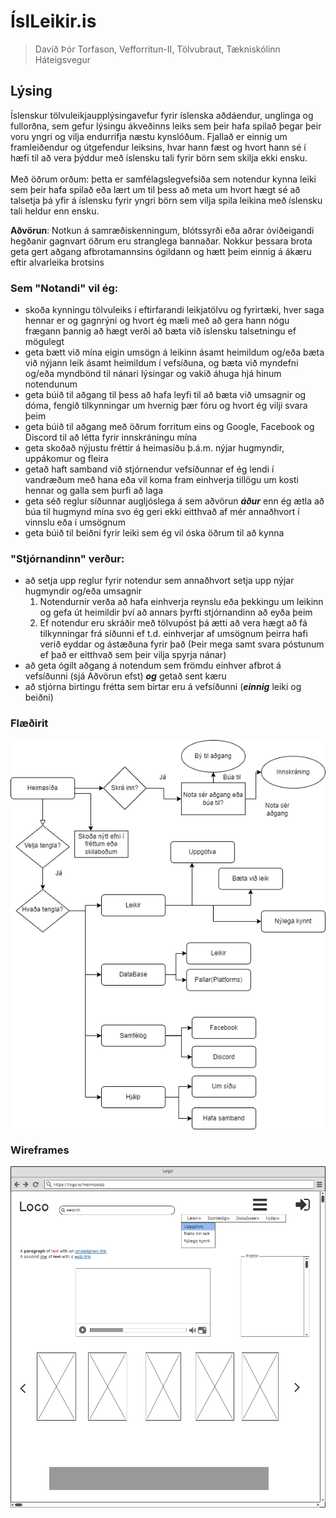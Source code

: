 # ÍslLeikir.is
> Davíð Þór Torfason,
> Vefforritun-II,
> Tölvubraut,
> Tækniskólinn Háteigsvegur

## Lýsing
Íslenskur tölvuleikjaupplýsingavefur fyrir íslenska aðdáendur, unglinga og fullorðna, sem gefur lýsingu ákveðinns leiks sem þeir hafa spilað þegar þeir voru yngri og vilja endurrifja næstu kynslóðum. Fjallað er einnig um framleiðendur og útgefendur leiksins, hvar hann fæst og hvort hann sé í hæfi til að vera þýddur með íslensku tali fyrir börn sem skilja ekki ensku.<br><br>
Með öðrum orðum: þetta er samfélagslegvefsíða sem notendur kynna leiki sem þeir hafa spilað eða lært um til þess að meta um hvort hægt sé að talsetja þá yfir á íslensku fyrir yngri börn sem vilja spila leikina með íslensku tali heldur enn ensku.

**Aðvörun**: Notkun á samræðiskenningum, blótssyrði eða aðrar óviðeigandi hegðanir gagnvart öðrum eru stranglega bannaðar. Nokkur þessara brota geta gert aðgang afbrotamannsins ógildann og hætt þeim einnig á ákæru eftir alvarleika brotsins<br>

### Sem "Notandi" vil ég:
* skoða kynningu tölvuleiks í eftirfarandi leikjatölvu og fyrirtæki, hver saga hennar er og gagnrýni og hvort ég mæli með að gera hann nógu frægann þannig að hægt verði að bæta við íslensku talsetningu ef mögulegt
* geta bætt við mína eigin umsögn á leikinn ásamt heimildum og/eða bæta við nýjann leik ásamt heimildum í vefsíðuna, og bæta við myndefni og/eða myndbönd til nánari lýsingar og vakið áhuga hjá hinum notendunum
* geta búið til aðgang til þess að hafa leyfi til að bæta við umsagnir og dóma, fengið tilkynningar um hvernig þær fóru og hvort ég vilji svara þeim
* geta búið til aðgang með öðrum forritum eins og Google, Facebook og Discord til að létta fyrir innskráningu mína
* geta skoðað nýjustu fréttir á heimasíðu þ.á.m. nýjar hugmyndir, uppákomur og fleira
* getað haft samband við stjórnendur vefsíðunnar ef ég lendi í vandræðum með hana eða vil koma fram einhverja tillögu um kosti hennar og galla sem þurfi að laga
* geta séð reglur síðunnar augljóslega á sem aðvörun _**áður**_ enn ég ætla að búa til hugmynd mína svo ég geri ekki eitthvað af mér annaðhvort í vinnslu eða í umsögnum
* geta búið til beiðni fyrir leiki sem ég vil óska öðrum til að kynna

### "Stjórnandinn" verður: 
* að setja upp reglur fyrir notendur sem annaðhvort setja upp nýjar hugmyndir og/eða umsagnir
   1. Notendurnir verða að hafa einhverja reynslu eða þekkingu um leikinn og gefa út heimildir því að annars þyrfti stjórnandinn að eyða þeim
   2. Ef notendur eru skráðir með tölvupóst þá ætti að vera hægt að fá tilkynningar frá síðunni ef t.d. einhverjar af umsögnum þeirra hafi verið eyddar og ástæðuna fyrir það (Þeir mega samt svara póstunum ef það er eitthvað sem þeir vilja spyrja nánar)
* að geta ógilt aðgang á notendum sem frömdu einhver afbrot á vefsíðunni (sjá Aðvörun efst) _**og**_ getað sent kæru
* að stjórna birtingu frétta sem birtar eru á vefsíðunni (_**einnig**_ leiki og beiðni)

### Flæðirit
<img src="Flaedirit.drawio.png" align="middle" />

### Wireframes
<img src="heimasida.png" align="middle" />
